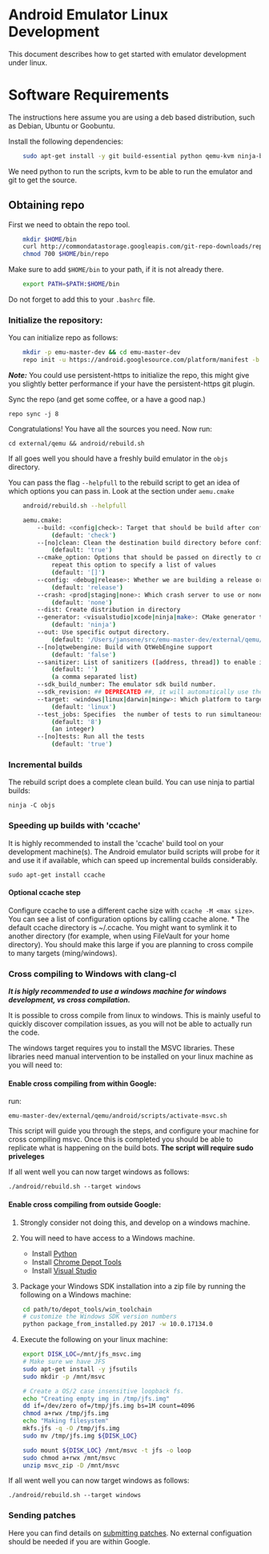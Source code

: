 Android Emulator Linux Development
=====================================

This document describes how to get started with emulator development under linux.

# Software Requirements

The instructions here assume you are using a deb based distribution, such as Debian, Ubuntu or Goobuntu.

Install the following dependencies:
```sh
    sudo apt-get install -y git build-essential python qemu-kvm ninja-build python-pip ccache
```
We need python to run the scripts, kvm to be able to run the emulator and git to get the source.

## Obtaining repo

First we need to obtain the repo tool.
```sh
    mkdir $HOME/bin
    curl http://commondatastorage.googleapis.com/git-repo-downloads/repo > $HOME/bin/repo
    chmod 700 $HOME/bin/repo
```
Make sure to add `$HOME/bin` to your path, if it is not already there.

```sh
    export PATH=$PATH:$HOME/bin
```

Do not forget to add this to your `.bashrc` file.


 ### Initialize the repository:

You can initialize repo as follows:

```sh
    mkdir -p emu-master-dev && cd emu-master-dev
    repo init -u https://android.googlesource.com/platform/manifest -b emu-master-dev
```

***Note:*** You could use persistent-https to initialize the repo, this might give you slightly better performance if your have the persistent-https git plugin.

Sync the repo (and get some coffee, or a have a good nap.)

    repo sync -j 8

Congratulations! You have all the sources you need. Now run:

    cd external/qemu && android/rebuild.sh

If all goes well you should have a freshly build emulator in the `objs` directory.

You can pass the flag `--helpfull` to the rebuild script to get an idea of which options you can pass in. Look at the section under `aemu.cmake`
```sh
    android/rebuild.sh --helpfull

    aemu.cmake:
        --build: <config|check>: Target that should be build after configuration. The config target will only configure the build, no symbol processing or testing will take place.
            (default: 'check')
        --[no]clean: Clean the destination build directory before configuring. Setting this to false will attempt an incremental build. Note that this can introduce cmake caching issues.
            (default: 'true')
        --cmake_option: Options that should be passed on directly to cmake. These will be passed on directly to the underlying cmake project. For example: --cmake_option QEMU_UPSTREAM=FALSE;
            repeat this option to specify a list of values
            (default: '[]')
        --config: <debug|release>: Whether we are building a release or debug configuration.
            (default: 'release')
        --crash: <prod|staging|none>: Which crash server to use or none if you do not want crash uploads.enabling this will result in symbol processing and uploading during install.
            (default: 'none')
        --dist: Create distribution in directory
        --generator: <visualstudio|xcode|ninja|make>: CMake generator to use.
            (default: 'ninja')
        --out: Use specific output directory.
            (default: '/Users/jansene/src/emu-master-dev/external/qemu/objs')
        --[no]qtwebengine: Build with QtWebEngine support
            (default: 'false')
        --sanitizer: List of sanitizers ([address, thread]) to enable in the built binaries.
            (default: '')
            (a comma separated list)
        --sdk_build_number: The emulator sdk build number.
        --sdk_revision: ## DEPRECATED ##, it will automatically use the one defined in source.properties
        --target: <windows|linux|darwin|mingw>: Which platform to target. This will attempt to cross compile if the target does not match the current platform (linux)
            (default: 'linux')
        --test_jobs: Specifies  the number of tests to run simultaneously
            (default: '8')
            (an integer)
        --[no]tests: Run all the tests
            (default: 'true')
```
### Incremental builds

The rebuild script does a complete clean build. You can use ninja to partial builds:

    ninja -C objs

### Speeding up builds with 'ccache'

It is highly recommended to install the 'ccache' build tool on your development
machine(s). The Android emulator build scripts will probe for it and use it
if available, which can speed up incremental builds considerably.

    sudo apt-get install ccache

#### Optional ccache step

Configure ccache to use a different cache size with `ccache -M <max size>`. You can see a list of configuration options by calling ccache alone. * The default ccache directory is ~/.ccache. You might want to symlink it to another directory (for example, when using FileVault for your home directory). You should make this large if you are planning to cross compile to many targets (ming/windows).

### Cross compiling to Windows with clang-cl

***It is higly recommended to use a windows machine for windows development, vs cross compilation.***

It is possible to cross compile from linux to windows. This is mainly useful to quickly discover compilation issues, as you will not be able to actually run the code.

The windows target requires you to install the MSVC libraries. These libraries need manual intervention to be installed on your linux machine as you will need to:

#### Enable cross compiling from within Google:
run:

    emu-master-dev/external/qemu/android/scripts/activate-msvc.sh

This script will guide you through the steps, and configure your machine for cross compiling msvc. Once this is completed you should be able to replicate what is happening on the build bots. **The script will require sudo priveleges**

If all went well you can now target windows as follows:

    ./android/rebuild.sh --target windows

#### Enable cross compiling from outside Google:

  1. Strongly consider not doing this, and develop on a windows machine.
  2. You will need to have access to a Windows machine.
      - Install [Python](https://www.python.org/downloads/windows/)
      - Install [Chrome Depot Tools](https://dev.chromium.org/developers/how-tos/depottools)
      - Install [Visual Studio](https://visualstudio.microsoft.com/)

  3. Package your Windows SDK installation into a zip file by running the following on a Windows machine:

```sh
    cd path/to/depot_tools/win_toolchain
    # customize the Windows SDK version numbers
    python package_from_installed.py 2017 -w 10.0.17134.0
```

  4. Execute the following on your linux machine:

```sh
    export DISK_LOC=/mnt/jfs_msvc.img
    # Make sure we have JFS
    sudo apt-get install -y jfsutils
    sudo mkdir -p /mnt/msvc

    # Create a OS/2 case insensitive loopback fs.
    echo "Creating empty img in /tmp/jfs.img"
    dd if=/dev/zero of=/tmp/jfs.img bs=1M count=4096
    chmod a+rwx /tmp/jfs.img
    echo "Making filesystem"
    mkfs.jfs -q -O /tmp/jfs.img
    sudo mv /tmp/jfs.img ${DISK_LOC}

    sudo mount ${DISK_LOC} /mnt/msvc -t jfs -o loop
    sudo chmod a+rwx /mnt/msvc
    unzip msvc_zip -D /mnt/msvc
```

If all went well you can now target windows as follows:

    ./android/rebuild.sh --target windows

### Sending patches

Here you can find details on [submitting patches](
https://gerrit.googlesource.com/git-repo/+/refs/heads/master/SUBMITTING_PATCHES.md). No external configuation should be needed if you are within Google.
